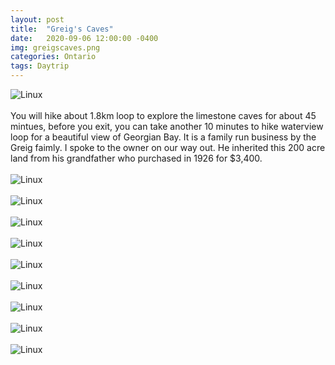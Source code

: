 ```yaml
---
layout: post
title:  "Greig's Caves"
date:   2020-09-06 12:00:00 -0400
img: greigscaves.png
categories: Ontario
tags: Daytrip
---
```


![Linux]({{site.baseurl}}/images/greigscaves.png)
<br>
<br>
You will hike about 1.8km loop to explore the limestone caves for about 45 mintues, before you exit, you can take another 10 minutes to hike waterview loop for a beautiful view of Georgian Bay. It is a family run business by the Greig faimly. I spoke to the owner on our way out. He inherited this 200 acre land from his grandfather who purchased in 1926 for $3,400.
<br>
<br>
![Linux]({{site.baseurl}}/images/greigscaves1.jpg)
<br>
<br>
![Linux]({{site.baseurl}}/images/greigscaves2.jpg)
<br>
<br>
![Linux]({{site.baseurl}}/images/greigscaves3.jpg)
<br>
<br>
![Linux]({{site.baseurl}}/images/greigscaves4.jpg)
<br>
<br>
![Linux]({{site.baseurl}}/images/greigscaves5.jpg)
<br>
<br>
![Linux]({{site.baseurl}}/images/greigscaves6.jpg)
<br>
<br>
![Linux]({{site.baseurl}}/images/greigscaves7.jpg)
<br>
<br>
![Linux]({{site.baseurl}}/images/greigscaves8.jpg)
<br>
<br>
![Linux]({{site.baseurl}}/images/greigscaves9.jpg)
<br>
<br>
